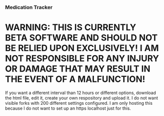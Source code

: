 ### Medication Tracker

# WARNING: THIS IS CURRENTLY BETA SOFTWARE AND SHOULD NOT BE RELIED UPON EXCLUSIVELY! I AM NOT RESPONSIBLE FOR ANY INJURY OR DAMAGE THAT MAY RESULT IN THE EVENT OF A MALFUNCTION! 

If you want a different interval than 12 hours or different options, download the html file, edit it, create your own respository and upload it. I do not want visible forks with 200 different settings configured. I am only hosting this because I do not want to set up an https localhost just for this. 

